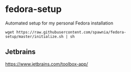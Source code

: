 # fedora-setup

Automated setup for my personal Fedora installation

    wget https://raw.githubusercontent.com/spawnia/fedora-setup/master/initialize.sh | sh

## Jetbrains

https://www.jetbrains.com/toolbox-app/
